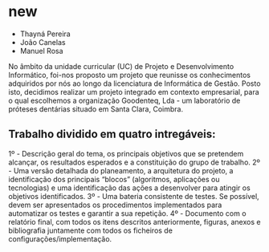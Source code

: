# new

* Thayná Pereira
* João Canelas
* Manuel Rosa

No âmbito da unidade curricular (UC) de Projeto e Desenvolvimento Informático, foi-nos proposto um projeto que reunisse os conhecimentos adquiridos por nós ao longo da licenciatura de Informática de Gestão. Posto isto, decidimos realizar um projeto integrado em contexto empresarial, para o qual escolhemos a organização Goodenteq, Lda - um laboratório de próteses dentárias situado em Santa Clara, Coimbra. 

## Trabalho dividido em quatro intregáveis:
  1º - Descrição geral do tema, os principais objetivos que se pretendem alcançar, os resultados esperados e a constituição do grupo de trabalho. 
  2º - Uma versão detalhada do planeamento, a arquitetura do projeto, a identificação dos principais “blocos” (algoritmos, aplicações ou tecnologias) e uma identificação das ações a desenvolver para atingir os objetivos identificados. 
  3º - Uma bateria consistente de testes. Se possível, devem ser apresentados os procedimentos implementados para automatizar os testes e garantir a sua repetição.
  4º -  Documento com o relatório final, com todos os itens descritos anteriormente, figuras, anexos e bibliografia juntamente com todos os ficheiros de configurações/implementação. 
